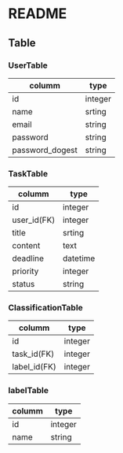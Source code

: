 # README

## Table

### UserTable

| columm | type |
| ------ | ------ |
| id | integer |
| name | srting |
| email | string |
| password | string |
| password_dogest | string |

### TaskTable

| columm | type |
| ------ | ------ |
| id | integer |
| user_id(FK) | integer |
| title | srting |
| content | text |
| deadline | datetime |
| priority | integer |
| status | string |

### ClassificationTable

| columm | type |
| ------ | ------ |
| id | integer |
| task_id(FK) | integer |
| label_id(FK) | integer |

### labelTable

| columm | type |
| ------ | ------ |
| id | integer |
| name | string |
